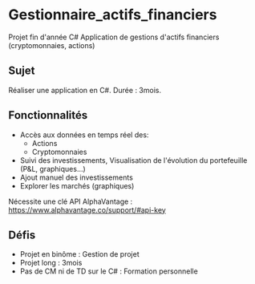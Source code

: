 # Gestionnaire_actifs_financiers
Projet fin d'année C#
Application de gestions d'actifs financiers (cryptomonnaies, actions)

## Sujet 
Réaliser une application en C#.
Durée : 3mois.

## Fonctionnalités 
- Accès aux données en temps réel des:
  - Actions
  - Cryptomonnaies
- Suivi des investissements, Visualisation de l'évolution du portefeuille (P&L, graphiques...)
- Ajout manuel des investissements
- Explorer les marchés (graphiques)

Nécessite une clé API AlphaVantage : https://www.alphavantage.co/support/#api-key

## Défis
- Projet en binôme : Gestion de projet
- Projet long : 3mois
- Pas de CM ni de TD sur le C# : Formation personnelle
